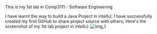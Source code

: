 This is my 1st lab in Comp3111 - Software Engineering

I have learnt the way to build a Java Project in intelliJ;
I have successfully created my first GitHub to share project source with others;
Here's the screenshot of my 1st lab project in intelliJ:
![img_1](https://github.com/Renegade-3863/Comp3111LEx/assets/115505668/20cba401-05f6-41db-b610-76775d31eca2)
